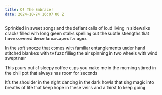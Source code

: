```yaml
---
title: O! The Embrace!
date: 2024-10-24 16:07:00 Z
---
```


Sprinkled in sweet songs 
and the defiant calls of loud living 
In sidewalks cracks filled with long green stalks 
spelling out the subtle strengths that have 
covered these landscapes for ages 

In the soft snooze that comes with 
familiar entanglements
under hand stitched blankets 
with tv fuzz filling the air
spinning in two wheels with wind swept hair

This pours out of sleepy coffee cups 
you make me in the morning 
stirred in the chili pot that always has 
room for seconds 

It’s the shoulder in the night
dancing in the dark
howls 
that sing magic into 
breaths of life 
that keep hope in these veins 
and a thirst to keep going